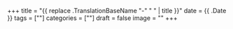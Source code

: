 +++
title = "{{ replace .TranslationBaseName "-" " " | title }}"
date = {{ .Date }}
tags = [""]
categories = [""]
draft = false
image = ""
+++
